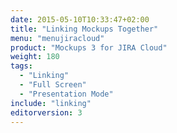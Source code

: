 ```yaml
---
date: 2015-05-10T10:33:47+02:00
title: "Linking Mockups Together"
menu: "menujiracloud"
product: "Mockups 3 for JIRA Cloud"
weight: 180
tags:
  - "Linking"
  - "Full Screen"
  - "Presentation Mode"
include: "linking"
editorversion: 3
---
```

